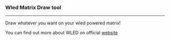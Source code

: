 ### Wled Matrix Draw tool
----

Draw whatever you want on your wled powered matrix!

You can find out more about WLED on official [website](https://kno.wled.ge/)
